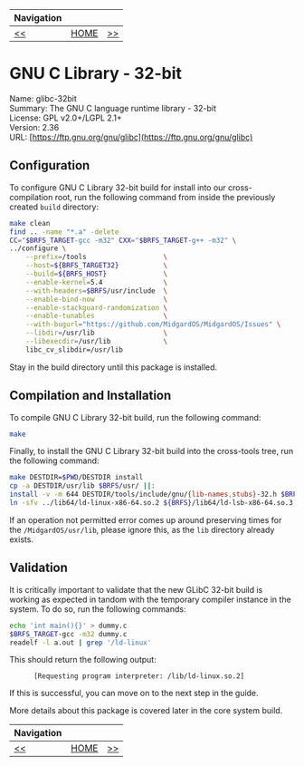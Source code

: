 | Navigation |||
| --- | --- | ---: |
| [<<](./GNUGLibC64bit.md) | [HOME](../README.md) | [>>](./LibStdC++.md) |

# GNU C Library - 32-bit

Name: glibc-32bit<br />
Summary: The GNU C language runtime library - 32-bit<br />
License: GPL v2.0+/LGPL 2.1+<br />
Version: 2.36<br />
URL: [https://ftp.gnu.org/gnu/glibc](https://ftp.gnu.org/gnu/glibc)<br />

## Configuration

To configure GNU C Library 32-bit build for install into our cross-compilation root, run the following command from inside the previously created `build` directory:

```bash
make clean
find .. -name "*.a" -delete
CC="$BRFS_TARGET-gcc -m32" CXX="$BRFS_TARGET-g++ -m32" \
../configure \
    --prefix=/tools                   \
    --host=${BRFS_TARGET32}           \
    --build=${BRFS_HOST}              \
    --enable-kernel=5.4               \
    --with-headers=$BRFS/usr/include  \
    --enable-bind-now                 \
    --enable-stackguard-randomization \
    --enable-tunables                 \
    --with-bugurl="https://github.com/MidgardOS/MidgardOS/Issues" \
    --libdir=/usr/lib                 \
    --libexecdir=/usr/lib             \
    libc_cv_slibdir=/usr/lib
```

Stay in the build directory until this package is installed.

## Compilation and Installation

To compile GNU C Library 32-bit build, run the following command:

```bash
make
```

Finally, to install the GNU C Library 32-bit build into the cross-tools tree, run the following command:

```bash
make DESTDIR=$PWD/DESTDIR install
cp -a DESTDIR/usr/lib $BRFS/usr/ ||:
install -v -m 644 DESTDIR/tools/include/gnu/{lib-names,stubs}-32.h $BRFS/usr/include/gnu
ln -sfv ../lib64/ld-linux-x86-64.so.2 ${BRFS}/lib64/ld-lsb-x86-64.so.3
```

If an operation not permitted error comes up around preserving times for the `/MidgardOS/usr/lib`, please ignore this, as the `lib` directory already exists.

## Validation

It is critically important to validate that the new GLibC 32-bit build is working as expected in tandom with the temporary compiler instance in the system. To do so, run the following commands:

```bash
echo 'int main(){}' > dummy.c
$BRFS_TARGET-gcc -m32 dummy.c
readelf -l a.out | grep '/ld-linux'
```

This should return the following output:
```
      [Requesting program interpreter: /lib/ld-linux.so.2]
```

If this is successful, you can move on to the next step in the guide.

More details about this package is covered later in the core system build.

| Navigation |||
| --- | --- | ---: |
| [<<](./GNUGLibC64bit.md) | [HOME](../README.md) | [>>](./LibStdC++.md) |
